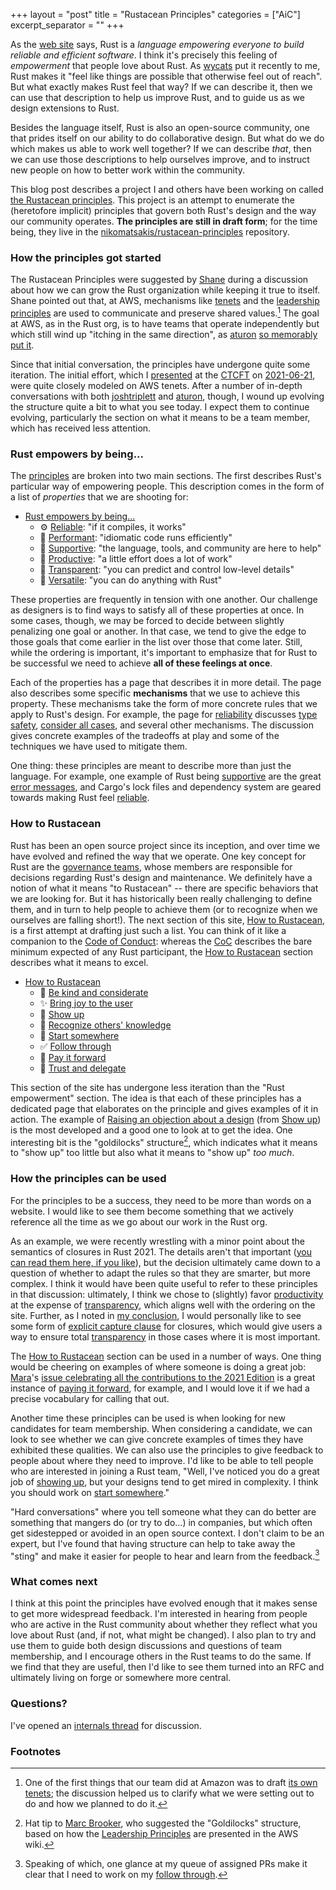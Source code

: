 +++
layout = "post"
title = "Rustacean Principles"
categories = ["AiC"]
excerpt_separator = "<!-- more -->"
+++

As the [web site] says, Rust is a *language empowering everyone to build reliable and efficient software*. I think it's precisely this feeling of *empowerment* that people love about Rust. As [wycats] put it recently to me, Rust makes it "feel like things are possible that otherwise feel out of reach". But what exactly makes Rust feel that way? If we can describe it, then we can use that description to help us improve Rust, and to guide us as we design extensions to Rust.

[web site]: https://www.rust-lang.org/

Besides the language itself, Rust is also an open-source community, one that prides itself on our ability to do collaborative design. But what do we do which makes us able to work well together? If we can describe *that*, then we can use those descriptions to help ourselves improve, and to instruct new people on how to better work within the community.

This blog post describes a project I and others have been working on called [the Rustacean principles][RP]. This project is an attempt to enumerate the (heretofore implicit) principles that govern both Rust's design and the way our community operates. **The principles are still in draft form**; for the time being, they live in the [nikomatsakis/rustacean-principles][repo] repository.

[repo]: https://github.com/nikomatsakis/rustacean-principles

<!-- more -->

### How the principles got started

The Rustacean Principles were suggested by [Shane] during a discussion about how we can grow the Rust organization while keeping it true to itself. Shane pointed out that, at AWS, mechanisms like [tenets] and the [leadership principles] are used to communicate and preserve shared values.[^team] The goal at AWS, as in the Rust org, is to have teams that operate independently but which still wind up "itching in the same direction", as [aturon][] [so memorably put it][].

[^team]: One of the first things that our team did at Amazon was to draft [its own tenets]; the discussion helped us to clarify what we were setting out to do and how we planned to do it.

Since that initial conversation, the principles have undergone quite some iteration. The initial effort, which I [presented](https://youtu.be/ksSuXNmGZNA?t=2001) at the [CTCFT] on [2021-06-21], were quite closely modeled on AWS tenets. After a number of in-depth conversations with both [joshtriplett] and [aturon], though, I wound up evolving the structure quite a bit to what you see today. I expect them to continue evolving, particularly the section on what it means to be a team member, which has received less attention.

### Rust empowers by being...

The [principles][RP] are broken into two main sections. The first describes Rust's particular way of empowering people. This description comes in the form of a list of *properties* that we are shooting for:

* [Rust empowers by being...]
    * ⚙️ [Reliable]: "if it compiles, it works"
    * 🐎 [Performant]: "idiomatic code runs efficiently"
    * 🥰 [Supportive]: "the language, tools, and community are here to help"
    * 🧩 [Productive]: "a little effort does a lot of work"
    * 🔧 [Transparent]: "you can predict and control low-level details"
    * 🤸 [Versatile]: "you can do anything with Rust"

These properties are frequently in tension with one another. Our challenge as designers is to find ways to satisfy all of these properties at once. In some cases, though, we may be forced to decide between slightly penalizing one goal or another. In that case, we tend to give the edge to those goals that come earlier in the list over those that come later. Still, while the ordering is important, it's important to emphasize that for Rust to be successful we need to achieve **all of these feelings at once**.

Each of the properties has a page that describes it in more detail. The page also describes some specific **mechanisms** that we use to achieve this property. These mechanisms take the form of more concrete rules that we apply to Rust's design. For example, the page for [reliability][reliable] discusses [type safety], [consider all cases], and several other mechanisms. The discussion gives concrete examples of the tradeoffs at play and some of the techniques we have used to mitigate them.

One thing: these principles are meant to describe more than just the language. For example, one example of Rust being [supportive] are the great [error messages], and Cargo's lock files and dependency system are geared towards making Rust feel [reliable]. 

[error messages]: https://rustacean-principles.netlify.app/how_rust_empowers/supportive/polished.html

### How to Rustacean

Rust has been an open source project since its inception, and over time we have evolved and refined the way that we operate. One key concept for Rust are the [governance teams], whose members are responsible for decisions regarding Rust's design and maintenance. We definitely have a notion of what it means "to Rustacean" -- there are specific behaviors that we are looking for. But it has historically been really challenging to define them, and in turn to help people to achieve them (or to recognize when we ourselves are falling short!). The next section of this site, [How to Rustacean], is a first attempt at drafting just such a list. You can think of it like a companion to the [Code of Conduct][CoC]: whereas the [CoC] describes the bare minimum expected of any Rust participant, the [How to Rustacean] section describes what it means to excel.

[governance teams]: https://www.rust-lang.org/governance

* [How to Rustacean]
    * 💖 [Be kind and considerate]
    * ✨ [Bring joy to the user]
    * 👋 [Show up]
    * 🔭 [Recognize others' knowledge]
    * 🔁 [Start somewhere]
    * ✅ [Follow through]
    * 🤝 [Pay it forward]
    * 🎁 [Trust and delegate]

This section of the site has undergone less iteration than the "Rust empowerment" section. The idea is that each of these principles has a dedicated page that elaborates on the principle and gives examples of it in action. The example of [Raising an objection about a design] (from [Show up]) is the most developed and a good one to look at to get the idea. One interesting bit is the "goldilocks" structure[^goldilocks], which indicates what it means to "show up" too little but also what it means to "show up" *too much*.

[raising an objection about a design]: https://rustacean-principles.netlify.app/how_to_rustacean/show_up/raising_an_objection.html

[^goldilocks]: Hat tip to [Marc Brooker], who suggested the "Goldilocks" structure, based on how the [Leadership Principles] are presented in the AWS wiki.

[Marc Brooker]: https://twitter.com/marcjbrooker

### How the principles can be used

For the principles to be a success, they need to be more than words on a website. I would like to see them become something that we actively reference all the time as we go about our work in the Rust org.

As an example, we were recently wrestling with a minor point about the semantics of closures in Rust 2021. The details aren't that important ([you can read them here, if you like][writeup]), but the decision ultimately came down to a question of whether to adapt the rules so that they are smarter, but more complex. I think it would have been quite useful to refer to these principles in that discussion: ultimately, I think we chose to (slightly) favor [productivity] at the expense of [transparency], which aligns well with the ordering on the site. Further, as I noted in [my conclusion], I would personally like to see some form of [explicit capture clause](https://zulip-archive.rust-lang.org/stream/213817-t-lang/topic/capture.20clauses.html) for closures, which would give users a way to ensure total [transparency] in those cases where it is most important.

The [How to Rustacean] section can be used in a number of ways. One thing would be cheering on examples of where someone is doing a great job: [Mara]'s [issue celebrating all the contributions to the 2021 Edition][#88623] is a great instance of [paying it forward][pay it forward], for example, and I would love it if we had a precise vocabulary for calling that out. 

[Mara]: https://github.com/m-ou-se/
[#88623]: https://github.com/rust-lang/rust/issues/88623

Another time these principles can be used is when looking for new candidates for team membership. When considering a candidate, we can look to see whether we can give concrete examples of times they have exhibited these qualities. We can also use the principles to give feedback to people about where they need to improve. I'd like to be able to tell people who are interested in joining a Rust team, "Well, I've noticed you do a great job of [showing up][show up], but your designs tend to get mired in complexity. I think you should work on [start somewhere]." 

"Hard conversations" where you tell someone what they can do better are something that mangers do (or try to do...) in companies, but which often get sidestepped or avoided in an open source context. I don't claim to be an expert, but I've found that having structure can help to take away the "sting" and make it easier for people to hear and learn from the feedback.[^ft]

[^ft]: Speaking of which, one glance at my queue of assigned PRs make it clear that I need to work on my [follow through].

### What comes next

I think at this point the principles have evolved enough that it makes sense to get more widespread feedback. I'm interested in hearing from people who are active in the Rust community about whether they reflect what you love about Rust (and, if not, what might be changed). I also plan to try and use them to guide both design discussions and questions of team membership, and I encourage others in the Rust teams to do the same. If we find that they are useful, then I'd like to see them turned into an RFC and ultimately living on forge or somewhere more central.

### Questions?

I've opened an [internals thread](https://internals.rust-lang.org/t/blog-post-rustacean-principles/15300) for discussion.

### Footnotes

[writeup]: https://github.com/rust-lang/project-rfc-2229/blob/master/design-doc-closure-capture-drop-copy-structs.md

[my conclusion]: https://github.com/rust-lang/project-rfc-2229/blob/master/design-doc-closure-capture-drop-copy-structs.md#nikos-conclusion

[aturon]: https://github.com/aturon/

[joshtriplett]: https://github.com/joshtriplett/

[wycats]: https://github.com/wycats/

[so memorably put it]: https://youtu.be/J9OFQm8Qf1I?t=1312 

[CTCFT]: https://rust-ctcft.github.io/ctcft/

[DP]: https://youtu.be/ksSuXNmGZNA?t=2001

[its own tenets]: https://aws.amazon.com/blogs/opensource/how-our-aws-rust-team-will-contribute-to-rusts-future-successes/

[Shane]: https://foundation.rust-lang.org/posts/2021-04-15-introducing-shane-miller/

[pnkfelix]: http://pnkfx.org/pnkfelix/

[tenets]: https://aws.amazon.com/blogs/enterprise-strategy/tenets-provide-essential-guidance-on-your-cloud-journey/

[leadership principles]: https://www.amazon.jobs/en/principles

[repo]: https://github.com/nikomatsakis/rustacean-principles

[RP]: https://rustacean-principles.netlify.app/
[Rust empowers by being...]: https://rustacean-principles.netlify.app/how_rust_empowers.html
[Reliable]: https://rustacean-principles.netlify.app/how_rust_empowers/reliable.html
[Performant]: https://rustacean-principles.netlify.app/how_rust_empowers/performant.html
[Productive]: https://rustacean-principles.netlify.app/how_rust_empowers/productive.html
[Productivity]: https://rustacean-principles.netlify.app/how_rust_empowers/productive.html
[Supportive]: https://rustacean-principles.netlify.app/how_rust_empowers/supportive.html
[Transparent]: https://rustacean-principles.netlify.app/how_rust_empowers/transparent.html
[Transparency]: https://rustacean-principles.netlify.app/how_rust_empowers/transparent.html
[Versatile]: https://rustacean-principles.netlify.app/how_rust_empowers/versatile.html
[Be kind and considerate]: https://rustacean-principles.netlify.app/how_to_rustacean/be_kind.html
[Bring joy to the user]: https://rustacean-principles.netlify.app/how_to_rustacean/bring_joy.html
[Show up]: https://rustacean-principles.netlify.app/how_to_rustacean/show_up.html
[Recognize others' knowledge]: https://rustacean-principles.netlify.app/how_to_rustacean/recognize_others.html
[Start somewhere]: https://rustacean-principles.netlify.app/how_to_rustacean/start_somewhere.html
[Follow through]: https://rustacean-principles.netlify.app/how_to_rustacean/follow_through.html
[Pay it forward]: https://rustacean-principles.netlify.app/how_to_rustacean/pay_it_forward.html
[Trust and delegate]: https://rustacean-principles.netlify.app/how_to_rustacean/trust_and_delegate.html
[type safety]: https://rustacean-principles.netlify.app/how_rust_empowers/reliable/type_safety.html
[consider all cases]: https://rustacean-principles.netlify.app/how_rust_empowers/reliable/consider_all_cases.html

[CoC]: https://www.rust-lang.org/policies/code-of-conduct

[how to rustacean]: https://rustacean-principles.netlify.app/how_to_rustacean.html

[2021-06-21]: https://rust-ctcft.github.io/ctcft/meetings/2021-06-21.html